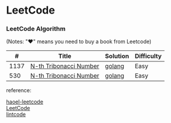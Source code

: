 LeetCode
========

### LeetCode Algorithm

(Notes: "&hearts;" means you need to buy a book from Leetcode)



| #    | Title                                                                                       | Solution                                                                | Difficulty |
| ---- | ------------------------------------------------------------------------------------------- | ----------------------------------------------------------------------- | ---------- |
| 1137 | [N-th Tribonacci Number](https://leetcode.com/problems/n-th-tribonacci-number/submissions/) | [golang](./algorithms/golang/1137.n-th-tribonacci-number.go)            | Easy       |
| 530  | [N-th Tribonacci Number](https://leetcode.com/problems/minimum-absolute-difference-in-bst/) | [golang](./algorithms/golang/530.minimum-absolute-difference-in-bst.go) | Easy       |


reference:  

[haoel-leetcode](https://github.com/haoel/leetcode)  
[LeetCode](https://leetcode.com/)  
[lintcode](https://www.lintcode.com/)  